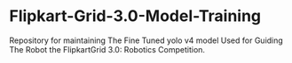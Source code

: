 # Flipkart-Grid-3.0-Model-Training
Repository for maintaining The Fine Tuned yolo v4 model Used for Guiding The Robot the FlipkartGrid 3.0: Robotics Competition.
